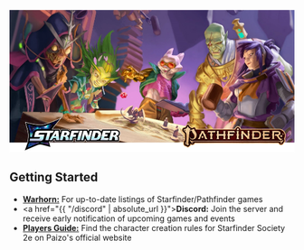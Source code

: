 
![Image](/assets/img/featured-starfinder-pathfinder.webp)

## Getting Started

- [**Warhorn:**](https://warhorn.net/events/tethyr-x-starfinder-pathfinder-2e) For up-to-date listings of Starfinder/Pathfinder games
- <a href="{{ "/discord" | absolute_url }}">**Discord:**</a> Join the server and receive early notification of upcoming games and events
- [**Players Guide:**](https://downloads.paizo.com/OP-Files/SFS+Invasions+Edge+Players+Guide.pdf) Find the character creation rules for Starfinder Society 2e on Paizo's official website